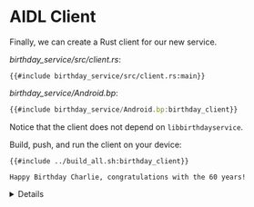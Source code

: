 # AIDL Client

Finally, we can create a Rust client for our new service.

*birthday_service/src/client.rs*:

```rust,ignore
{{#include birthday_service/src/client.rs:main}}
```

*birthday_service/Android.bp*:

```javascript
{{#include birthday_service/Android.bp:birthday_client}}
```

Notice that the client does not depend on `libbirthdayservice`.

Build, push, and run the client on your device:

```shell
{{#include ../build_all.sh:birthday_client}}
```

```text
Happy Birthday Charlie, congratulations with the 60 years!
```

<details>

* `Strong<dyn IBirthdayService>` is the trait object representing the service
  that the client has connected to.
    * `Strong` is a custom smart pointer type for Binder. It handles both an
      in-process ref count for the service trait object, and the global Binder
      ref count that tracks how many clients are connected to a given service.
    * Note that the trait object that the client uses to talk to the service
      uses the exact same trait that the server implements. For a given Binder
      interface, there is a single Rust trait generated that both client and
      server use.
* Use the same service identifier used when registering the service. This should
  ideally be defined in a common crate that both the client and server can
  depend on.

</details>
